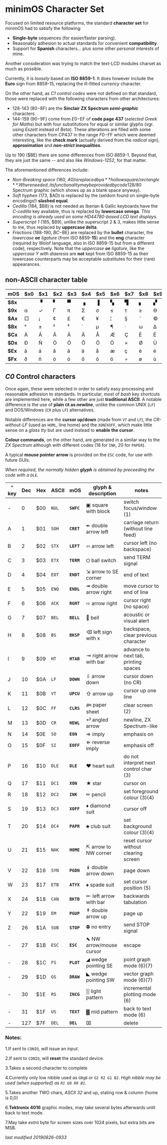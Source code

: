 # minimOS Character Set

Focused on limited resource platforms, the standard **character set** for minimOS
had to satisfy the following:

- **Single-byte** sequences (for easier/faster parsing).
- Reasonably adhesion to actual standards for convenient **compatibility**.
- Support for **Spanish** characters... plus some other _personal interests_ of mine.

Another consideration was trying to match the text-LCD modules charset as much as
possible.

Currently, it is _loosely_ based on **ISO 8859-1**. It does however include the
**Euro** sign from 8859-15, replacing the ill-fitted _currency_ character.

On the other hand, as _C1 control codes_ were not defined on that standard, those
were replaced with the following characters from other architectures:

- 128-143 ($80-$8F) are the **Sinclair ZX Spectrum _semi-graphic_** characters.
- 144-159 ($90-$9F) come from $E0-$EF of **code page 437** (_selected Greek for Maths_)
but with four substitutions for equal or similar glyphs (vgr. using _Eszett_
instead of _Beta_). These alterations are filled with some other characters from
CP437 in the range $F0-$FF which were deemed interesting, like the **check mark**
(actually derived from the _radical sign_), **approximation** and **_non-strict_
inequalities**.
 
Up to 190 ($BE) there are some differences from ISO 8859-1. Beyond that, they are just
the same -- and also like _Windows-1252_, for that matter.

The aforementioned differences include:

- _Non-Breaking space_ (160, $A0) is replaced by a **hollow square/rectangle**. Where
needed, its functionality may be provided by code 128/$80 Spectrum graphic (which
shows up as a blank space anyway).
- _Soft hyphen_ (173, $AD) is replaced by the (seldom found on single-byte encodings!)
**slashed equal**.
- _Cedilla_ (184, $B8) is not needed as Iberian & Gallic keyboards have the
_C-cedilla_ key available, thus is replaced by **lowercase omega**. _This encoding
is already used on some HD44780-based LCD text displays_.
- _Superscript 1_ (185, $B9), unlike the superscript 2 & 3, makes little sense to me,
thus replaced by **uppercase delta**.
- _Fractions_ (188-190, $BC-$BE) are replaced by the **bullet** character, the
_lowercase **oe** ligature_ (from ISO 8859-**15**) and the **eng** character
(required by Wolof language, also in ISO 8859-15 but from a different code),
respectively. Note that the _uppercase **oe** ligature_, like the _uppercase Y
with diaeresis_ are **not** kept from ISO 8859-15 as their lowercase counterparts
may be acceptable substitutes for their (rare) appearances.

## non-ASCII character table

mOS|$x0|$x1|$x2|$x3|$x4|$x5|$x6|$x7|$x8|$x9|$xA|$xB|$xC|$xD|$xE|$xF
---|---|---|---|---|---|---|---|---|---|---|---|---|---|---|---|---
**$8x**| |&#9629;|&#9624;|&#9600;|&#9623;|&#9616;|&#9626;|&#9628;|&#9622;|&#9630;|&#9612;|&#9627;|&#9604;|&#9631;|&#9625;|&#9608;
**$9x**|&#945;|&#10003;|&#915;|&#960;|&#931;|&#963;|&#8804;|&#964;|&#8805;|&#1012;|&#937;|&#948;|&#8734;|&#8776;|&#8712;|&#8745;
**$Ax**|&#9633;|¡|&#162;|£|€|&#165;|&#166;|&#167;|&#168;|&#169;|&#170;|&#171;|&#172;|&#8800;|&#174;|&#175;
**$Bx**|°|&#177;|&#178;|&#179;|&#180;|&#181;|&#182;|&#183;|&#969;|&#916;|&#186;|&#187;|&#8226;|&#339;|&#331;|¿
**$Cx**|À|Á|Â|Ã|Ä|Å|Æ|Ç|È|É|Ê|Ë|Ì|Í|Î|Ï
**$Dx**|Đ|Ñ|Ò|Ó|Ô|Õ|Ö|×|Ø|Ù|Ú|Û|Ü|Ý|&#222;|&#223;
**$Ex**|à|á|â|ã|ä|å|æ|ç|è|é|ê|ë|ì|í|î|ï
**$Fx**|ð|ñ|ò|ó|ô|õ|ö|÷|ø|ù|ú|û|ü|ý|&#254;|&#255;

## _C0_ Control characters

Once again, these were selected in order to satisfy easy processing and reasonable
adhesion to standards. In particular, most of _bash_ key shortcuts are
implemented here, while a few other are just **traditional ASCII**. A notable difference
is the use of **plain `CR` as _newline_**, unlike the common UNIX (`LF`) and
DOS/Windows (`CR` plus `LF`) alternatives.

Notable differences are the **cursor up/down** (made from `VT` and `LF`), the
_CR-without-LF_ (used as `HOML`, line home) and the `XON`/`XOFF`, which make
little sense on a _glass tty_ but are used instead to **enable the cursor**.

**Colour commands**, on the other hand, are generated in a similar way to the _ZX 
Spectrum_ although with different codes (18 for `INK`, 20 for `PAPER`).

A typical **mouse pointer arrow** is provided on the `ESC` code, for use with future GUIs.

_When required, the normally hidden **glyph** is obtained by preceeding the code with a `DLE`._

^ key|Dec|Hex|ASCII|mOS|glyph & description|notes
-----|---|---|-----|---|-------------------|-----
-|0|$00|`NUL`|**`SWFC`**|&#9635; square with block|switch focus/window (1)
A|1|$01|`SOH`|**`CRET`**|&#8606; double arrow left|carriage return (without line feed)
B|2|$02|`STX`|**`LEFT`**|&#8678; arrow left|cursor left (no backspace)
C|3|$03|`ETX`|**`TERM`**|&#9211; ball switch|send TERM signal
D|4|$04|`EOT`|**`ENDT`**|&#8690; arrow to SE corner|end of text
E|5|$05|`ENQ`|**`ENDL`**|&#8608; double arrow right|move cursor to end of line
F|6|$06|`ACK`|**`RGHT`**|&#8680; arrow right|cursor right (no space)
G|7|$07|`BEL`|**`BELL`**|&#128276; bell|acoustic or visual alert
H|8|$08|`BS`|**`BKSP`**|&#9003; left sign with x|backspace, clear previous character
I|9|$09|`HT`|**`HTAB`**|&#8677; right arrow with bar|advance to next tab, printing spaces
J|10|$0A|`LF`|**`DOWN`**|&#8681; arrow down|cursor down (no CR)
K|11|$0B|`VT`|**`UPCU`**|&#8679; arrow up|cursor up one line
L|12|$0C|`FF`|**`CLRS`**|&#73668; paper sheet|clear screen (2)
M|13|$0D|`CR`|**`NEWL`**|&#9166; angled arrow|newline, ZX Spectrum-like
N|14|$0E|`SO`|**`EON`**|&#8658; imply|emphasis on
O|15|$0F|`SI`|**`EOFF`**|&#8656; reverse imply|emphasis off
P|16|$10|`DLE`|**`DLE`**|&#9829; heart suit|do not interpret next control char (3) 
Q|17|$11|`DC1`|**`XON`**|&#9733; star|cursor on
R|18|$12|`DC2`|**`INK`**|&#9999; pencil|set foreground colour (3)(4)
S|19|$13|`DC3`|**`XOFF`**|&#9830; diamond suit|cursor off
T|20|$14|`DC4`|**`PAPR`**|&#9827; club suit|set background colour (3)(4)
U|21|$15|`NAK`|**`HOME`**|&#8689; arrow to NW corner|reset cursor without clearing screen
V|22|$16|`SYN`|**`PGDN`**|&#8609; double arrow down|page down
W|23|$17|`ETB`|**`ATYX`**|&#9824; spade suit|set cursor position (5)
X|24|$18|`CAN`|**`BKTB`**|&#8676; left arrow with bar|backwards tabulation
Y|22|$19|`EM`|**`PGUP`**|&#8607; double arrow up|page up
Z|26|$1A|`SUB`|**`STOP`**|&#9940; no entry|send STOP signal
-|27|$1B|`ESC`|**`ESC`**|&#11017; NW arrow/mouse cursor|escape
-|28|$1C|`FS`|**`PLOT`**|&#9698; wedge pointing SE|point graph mode (6)(7)
-|29|$1D|`GS`|**`DRAW`**|&#9699; wedge pointing SW|vector graph mode (6)(7)
-|30|$1E|`RS`|**`INCG`**|&#9618; light pattern|incremental plotting mode (6)
-|31|$1F|`US`|**`TEXT`**|&#9619; mid pattern|back to text mode (6)
-|127|$7F|`DEL`|**`DEL`**|&#8999;|delete

### Notes:

1.If sent to `CONIO`, will issue an _input_.

2.If sent to `CONIO`, will **reset** the standard device.

3.Takes a second character to complete

4.Currently only low nibble used as `GRgB` or `G2 R2 G1 B2`. *High nibble may be used
(when supported) as `R1 G0 R0 B1`*.

5.Takes another TWO chars, _ASCII 32_ and up, stating row & column (home is 0,0)

6.**Tektronix 4016** graphic modes, may take several bytes afterwards until back to text mode.

7.May take _extra_ byte for screen sizes over 1024 pixels, but extra bits are MSB.
 
_last modified 20190826-0933_
